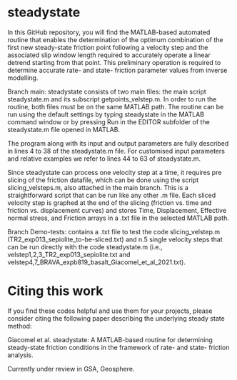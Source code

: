 # steadystate
In this GitHub repository, you will find the MATLAB-based automated routine that enables the determination of the optimum combination of the first new steady-state friction point following a velocity step and the associated slip window length required to accurately operate a linear detrend starting from that point. This preliminary operation is required to determine accurate rate- and state- friction parameter values from inverse modelling.

Branch main: 
steadystate consists of two main files:
the main script steadystate.m and its subscript getpoints_velstep.m.
In order to run the routine, both files must be on the same MATLAB path. 
The routine can be run using the default settings by typing steadystate in the MATLAB command window or by pressing Run in the EDITOR subfolder of the steadystate.m file opened in MATLAB.

The program along with its input and output parameters are fully described in lines 4 to 38 of the steadystate.m file.
For customised input parameters and relative examples we refer to lines 44 to 63 of steadystate.m. 

Since steadystate can process one velocity step at a time, it requires pre slicing of the friction datafile, which can be done using the script slicing_velsteps.m, also attached in the main branch. 
This is a straightforward script that can be run like any other .m file.
Each sliced velocity step is graphed at the end of the slicing (friction vs. time and friction vs. displacement curves) and stores Time, Displacement, Effective normal stress, and Friction arrays in a .txt file in the selected MATLAB path.

Branch Demo-tests: contains a .txt file to test the code slicing_velstep.m (TR2_exp013_sepiolite_to-be-sliced.txt) and n.5 single velocity steps that can be run directly with the code steadystate.m (i.e., velstep1,2,3_TR2_exp013_sepiolite.txt and velstep4,7_BRAVA_expb819_basalt_Giacomel_et_al_2021.txt).

# Citing this work
If you find these codes helpful and use them for your projects, please consider citing the following paper describing the underlying steady state method:

Giacomel et al. steadystate: A MATLAB-based routine for determining steady-state friction conditions in the framework of rate- and state- friction analysis.

Currently under review in GSA, Geosphere. 
